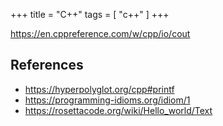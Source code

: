 +++
title = "C++"
tags = [ "c++" ]
+++

<https://en.cppreference.com/w/cpp/io/cout>

## References

- <https://hyperpolyglot.org/cpp#printf>
- <https://programming-idioms.org/idiom/1>
- <https://rosettacode.org/wiki/Hello_world/Text>
